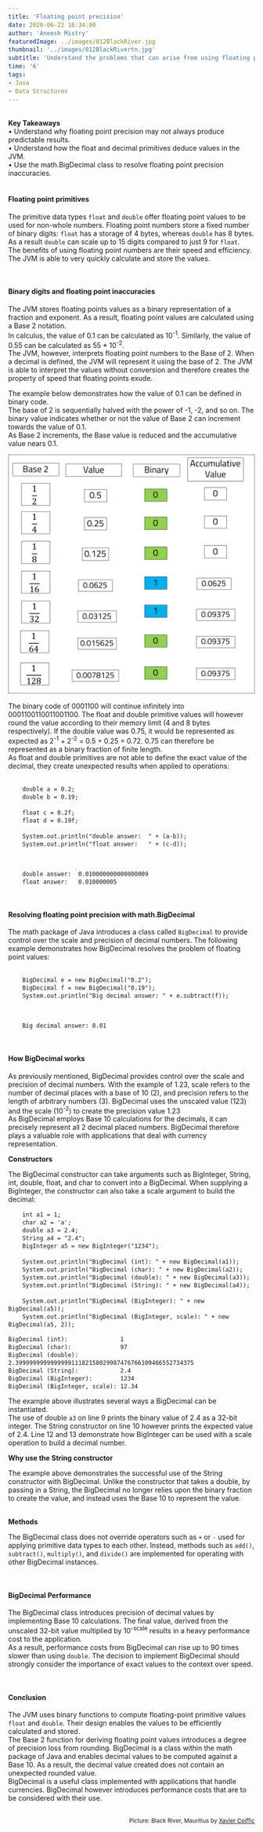 ```yaml
---
title: 'Floating point precision'
date: 2020-06-22 16:34:00
author: 'Aneesh Mistry'
featuredImage: ../images/012BlackRiver.jpg
thumbnail: '../images/012BlackRivertn.jpg'
subtitle: 'Understand the problems that can arise from using floating point primitives such as double and float when handling decimals and the cost-benefit that comes with BigDecimal from the java.math package.'
time: '6'
tags:
- Java
- Data Structures
---
```

<br>
<strong>Key Takeaways</strong><br>
&#8226; Understand why floating point precision may not always produce predictable results.<br>
&#8226; Understand how the float and decimal primitives deduce values in the JVM.<br>
&#8226; Use the math.BigDecimal class to resolve floating point precision inaccuracies.<br>

<br>
<h4>Floating point primitives</h4>
<p>
The primitive data types <code>float</code> and <code>double</code> offer floating point values to be used for non-whole numbers. Floating point numbers store a fixed number of binary digits: <code>float</code> has a storage of 4 bytes, whereas <code>double</code> has 8 bytes. As a result <code>double</code> can scale up to 15 digits compared to just 9 for <code>float</code>.<br>
The benefits of using floating point numbers are their speed and efficiency. The JVM is able to very quickly calculate and store the values. 
</p>
<br>
<h4>Binary digits and floating point inaccuracies</h4>
<p>
The JVM stores floating points values as a binary representation of a fraction and exponent. As a result, floating point values are calculated using a Base 2 notation.<br>
In calculus, the value of 0.1 can be calculated as 10<sup>-1</sup>. Similarly, the value of 0.55 can be calculated as 55 * 10<sup>-2</sup>.<br>
The JVM, however, interprets floating point numbers to the Base of 2. When a decimal is defined, the JVM will represent it using the base of 2. The JVM is able to interpret the values without conversion and therefore creates the property of speed that floating points exude.
</p>
<p>
The example below demonstrates how the value of 0.1 can be defined in binary code.<br>
The base of 2 is sequentially halved  with the power of -1, -2, and so on. The binary value indicates whether or not the value of Base 2 can increment towards the value of 0.1.<br>
As Base 2 increments, the Base value is reduced and the accumulative value nears 0.1.
</p>

![Floating points](../../src/images/012BinaryDec.png)


<p>
The binary code of 0001100 will continue infinitely into 0001100110011001100. The float and double primitive values will however round the value according to their memory limit (4 and 8 bytes respectively). If the double value was 0.75, it would be represented as expected as 2<sup>-1</sup> + 2<sup>-2</sup> = 0.5 + 0.25 = 0.72. 0.75 can therefore be represented as a binary fraction of finite length.<br>
As float and double primitives are not able to define the exact value of the decimal, they create unexpected results when applied to operations:
</p>

```java{numberLines:true}

    double a = 0.2;
    double b = 0.19;

    float c = 0.2f;
    float d = 0.19f;

    System.out.println("double answer:  " + (a-b));
    System.out.println("float answer:   " + (c-d));
```
<br>

```
    double answer:  0.010000000000000009
    float answer:   0.010000005
```

<br>
<h4>Resolving floating point precision with math.BigDecimal</h4>
<p>
The math package of Java introduces a class called <code>BigDecimal</code> to provide control over the scale and precision of decimal numbers. The following example demonstrates how BigDecimal resolves the problem of floating point values:
</p>

```java{numberLines:true}

    BigDecimal e = new BigDecimal("0.2");
    BigDecimal f = new BigDecimal("0.19");  
    System.out.println("Big decimal answer: " + e.subtract(f));

```
<br>

```
    Big decimal answer: 0.01
```
<br>
<h4>How BigDecimal works</h4>
<p>
As previously mentioned, BigDecimal provides control over the scale and precision of decimal numbers. With the example of 1.23, scale refers to the number of decimal places with a base of 10 (2), and precision refers to the length of arbitrary numbers (3). BigDecimal uses the unscaled value (123) and the scale (10<sup>-2</sup>) to create the precision value 1.23<br>
As BigDecimal employs Base 10 calculations for the decimals, it can precisely represent all 2 decimal placed numbers. BigDecimal therefore plays a valuable role with applications that deal with currency representation. 
</p>
<strong>Constructors</strong>
<p>
The BigDecimal constructor can take arguments such as BigInteger, String, int, double, float, and char to convert into a BigDecimal. When supplying a BigInteger, the constructor can also take a scale argument to build the decimal:
</p>

```java{numberLines:true}
    int a1 = 1;
    char a2 = 'a';
    double a3 = 2.4;
    String a4 = "2.4";
    BigInteger a5 = new BigInteger("1234");

    System.out.println("BigDecimal (int): " + new BigDecimal(a1));
    System.out.println("BigDecimal (char): " + new BigDecimal(a2));
    System.out.println("BigDecimal (double): " + new BigDecimal(a3));
    System.out.println("BigDecimal (String): " + new BigDecimal(a4));

    System.out.println("BigDecimal (BigInteger): " + new BigDecimal(a5));
    System.out.println("BigDecimal (BigInteger, scale): " + new BigDecimal(a5, 2));
```

```
BigDecimal (int):               1
BigDecimal (char):              97
BigDecimal (double):            2.399999999999999911182158029987476766109466552734375
BigDecimal (String):            2.4
BigDecimal (BigInteger):        1234
BigDecimal (BigInteger, scale): 12.34
```

<p>
The example above illustrates several ways a BigDecimal can be instantiated.<br>
The use of double <code>a3</code> on line 9 prints the binary value of 2.4 as a 32-bit integer. The String constructor on line 10 however prints the expected value of 2.4. Line 12 and 13 demonstrate how BigInteger can be used with a scale operation to build a decimal number.
</p>
<strong>Why use the String constructor</strong>
<p>
The example above demonstrates the successful use of the String constructor with BigDecimal. Unlike the constructor that takes a double, by passing in a String, the BigDecimal no longer relies upon the binary fraction to create the value, and instead uses the Base 10 to represent the value.
</p>
<br>
<strong>Methods</strong>
<p>
The BigDecimal class does not override operators such as <code>+</code> or <code>-</code> used for applying primitive data types to each other. Instead, methods such as <code>add()</code>, <code>subtract()</code>, <code>multiply()</code>, and <code>divide()</code> are implemented for operating with other BigDecimal instances.
</p>

<br>
<h4>BigDecimal Performance</h4>
<p>
The BigDecimal class introduces precision of decimal values by implementing Base 10 calculations. The final value, derived from the unscaled 32-bit value multiplied by 10<sup>-scale</sup> results in a heavy performance cost to the application.<br>
As a result, performance costs from BigDecimal can rise up to 90 times slower than using <code>double</code>. The decision to implement BigDecimal should strongly consider the importance of exact values to the context over speed.
</p>
<br>
<h4>Conclusion</h4>
<p>
The JVM uses binary functions to compute floating-point primitive values <code>float</code> and <code>double</code>. Their design enables the values to be efficiently calculated and stored.<br>
The Base 2 function for deriving floating point values introduces a degree of precision loss from rounding. 
BigDecimal is a class within the math package of Java and enables decimal values to be computed against a Base 10. As a result, the decimal value created does not contain an unexpected rounded value.<br>
BigDecimal is a useful class implemented with applications that handle currencies. BigDecimal however introduces performance costs that are to be considered with their use.
</p>

<br>
<small style="float: right;" >Picture: Black River, Mauritius by <a target="_blank" href="https://unsplash.com/@xaviercoiffic">Xavier Coiffic</small></a><br>